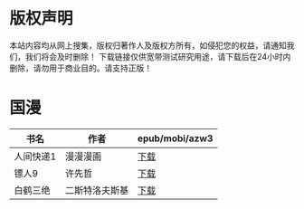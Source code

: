 # 版权声明

本站内容均从网上搜集，版权归著作人及版权方所有，如侵犯您的权益，请通知我们，我们将会及时删除！ 下载链接仅供宽带测试研究用途，请下载后在24小时内删除，请勿用于商业目的。请支持正版！

# 国漫

| 书名 | 作者 | epub/mobi/azw3 |
| --- | --- | --- |
| 人间快递1 | 漫漫漫画 | [下载](https://url89.ctfile.com/f/31084289-1357052170-fc0bfa?p=8866) |
| 镖人9 | 许先哲 | [下载](https://url89.ctfile.com/f/31084289-1357048429-dc3f88?p=8866) |
| 白鹤三绝 | 二斯特洛夫斯基 | [下载](https://url89.ctfile.com/f/31084289-1357048234-217c17?p=8866) |
